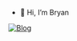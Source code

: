 - 👋 Hi, I’m Bryan

[![Blog](http://ForTheBadge.com/images/badges/made-with-python.svg)]()

<!---
bryankurtzdev/bryankurtzdev is a ✨ special ✨ repository because its `README.md` (this file) appears on your GitHub profile.
You can click the Preview link to take a look at your changes.
--->
